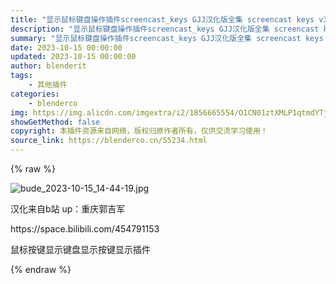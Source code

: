 ```yaml
---
title: "显示鼠标键盘操作插件screencast_keys GJJ汉化版全集 screencast keys v3.11中文版"
description: "显示鼠标键盘操作插件screencast_keys GJJ汉化版全集 screencast keys v3.11中文版"
summary: "显示鼠标键盘操作插件screencast_keys GJJ汉化版全集 screencast keys v3.11中文版"
date: 2023-10-15 00:00:00
updated: 2023-10-15 00:00:00
author: blenderit
tags: 
    - 其他插件
categories:
    - blenderco
img: https://img.alicdn.com/imgextra/i2/1856665554/O1CN01ztXMLP1qtmdYTjM9C_!!1856665554.jpg
showGetMethod: false
copyright: 本插件资源来自网络，版权归原作者所有，仅供交流学习使用！
source_link: https://blenderco.cn/55234.html
---
```


{% raw %}
<p><img class="aligncenter" src="https://img.alicdn.com/imgextra/i2/1856665554/O1CN01ztXMLP1qtmdYTjM9C_!!1856665554.jpg" alt="bude_2023-10-15_14-44-19.jpg"></p><p>汉化来自b站 up：重庆郭吉军</p><p>https://space.bilibili.com/454791153</p><p>鼠标按键显示键盘显示按键显示插件</p>
<div style="display: none">blenderco</div>
{% endraw %}